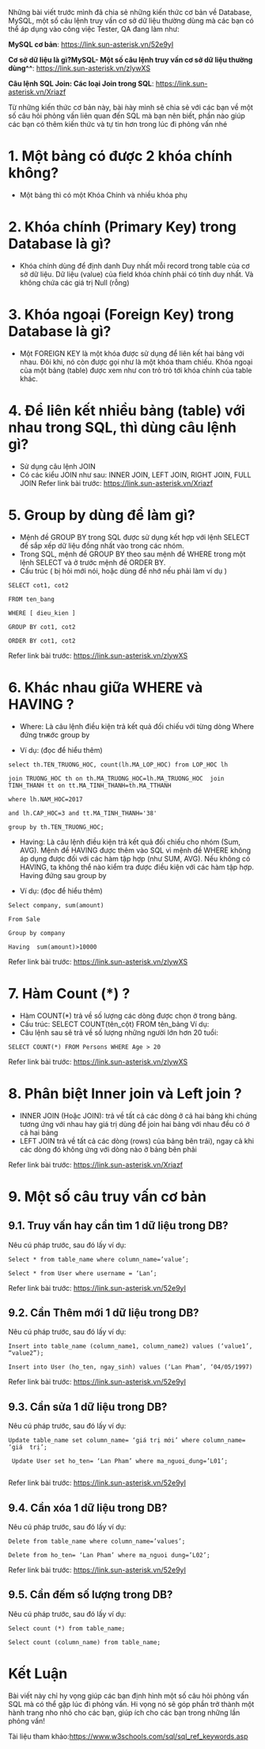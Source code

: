 Những bài viết trước mình đã chia sẻ những kiến thức cơ bản về Database, MySQL, một số câu lệnh truy vấn cơ sở dữ liệu thường dùng mà các bạn có thể áp dụng vào công việc Tester, QA đang làm như:

**MySQL cơ bản**: https://link.sun-asterisk.vn/52e9yI

**Cơ sở dữ liệu là gì?MySQL- Một số câu lệnh truy vấn cơ sở dữ liệu thường dùng^^**: https://link.sun-asterisk.vn/zlywXS

**Câu lệnh SQL Join: Các loại Join trong SQL**: https://link.sun-asterisk.vn/Xriazf

Từ những kiến thức cơ bản này, bài ́này mình sẽ chia sẻ với các bạn về một số câu hỏi phỏng vấn liên quan đến SQL mà bạn nên biết, phần nào giúp các bạn có thêm kiến thức và tự tin hơn trong lúc đi phỏng vấn nhé

# 1. Một bảng có được 2 khóa chính không?

- Một bảng thì có một Khóa Chính và nhiều khóa phụ 

# 2. Khóa chính (Primary Key) trong Database là gì?  
- Khóa chính dùng để định danh Duy nhất mỗi record trong table của cơ sở dữ liệu. Dữ liệu (value) của field khóa chính phải có tính duy nhất. Và không chứa  các giá trị Null (rỗng)  

# 3. Khóa ngoại (Foreign Key) trong Database là gì? 
- Một FOREIGN KEY là một khóa được sử dụng để liên kết hai bảng với nhau.  Đôi khi, nó còn được gọi như là một khóa tham chiếu. Khóa ngoại của một  bảng (table) được xem như con trỏ trỏ tới khóa chính của table khác.  

# 4. Để liên kết nhiều bảng (table) với nhau trong SQL, thì dùng câu lệnh gì? 
- Sử dụng câu lệnh JOIN  
- Có các kiểu JOIN như sau: INNER JOIN, LEFT JOIN, RIGHT JOIN, FULL  JOIN
Refer link bài trước:  https://link.sun-asterisk.vn/Xriazf

# 5. Group by dùng để làm gì?  
- Mệnh đề GROUP BY trong SQL được sử dụng kết hợp với lệnh SELECT để sắp xếp dữ liệu đồng nhất vào trong các nhóm.  
- Trong SQL, mệnh đề GROUP BY theo sau mệnh đề WHERE trong một lệnh  SELECT và ở trước mệnh đề ORDER BY. 
- Cấu trúc ( bị hỏi mới nói, hoặc dùng để nhớ nếu phải làm ví dụ )  

```
SELECT cot1, cot2 

FROM ten_bang  

WHERE [ dieu_kien ] 

GROUP BY cot1, cot2  

ORDER BY cot1, cot2  
```

Refer link bài trước: https://link.sun-asterisk.vn/zlywXS

# 6. Khác nhau giữa WHERE và HAVING ?

- Where: Là câu lệnh điều kiện trả kết quả đối chiếu với từng dòng  Where đứng trѭớc group by  
+ Ví dụ: (đọc để hiểu thêm)  

```
select th.TEN_TRUONG_HOC, count(lh.MA_LOP_HOC) from LOP_HOC lh 

join TRUONG_HOC th on th.MA_TRUONG_HOC=lh.MA_TRUONG_HOC  join TINH_THANH tt on tt.MA_TINH_THANH=th.MA_TTHANH  

where lh.NAM_HOC=2017  

and lh.CAP_HOC=3 and tt.MA_TINH_THANH='38'  

group by th.TEN_TRUONG_HOC; 
``` 
- Having: Là câu lệnh điều kiện trả kết quả đối chiếu cho nhóm (Sum, AVG).  Mệnh đề HAVING được thêm vào SQL vì mệnh đề WHERE không áp dụng  được đối với các hàm tập hợp (như SUM, AVG). Nếu không có HAVING, ta  không thể nào kiểm tra được điều kiện với các hàm tập hợp.  
Having đứng sau group by  
+ Ví dụ:  (đọc để hiểu thêm)  

```
Select company, sum(amount)

From Sale

Group by company

Having  sum(amount)>10000
```

Refer link bài trước: https://link.sun-asterisk.vn/zlywXS

# 7. Hàm Count (*) ?

- Hàm COUNT(*) trả về số lượng các dòng được chọn ở trong bảng.  
- Cấu trúc: SELECT COUNT(tên_cột) FROM tên_bảng 
Ví dụ:  
- Câu lệnh sau sẽ trả về số lượng những người lớn hơn 20 tuổi: 

` SELECT COUNT(*) FROM Persons WHERE Age > 20  `

Refer link bài trước: https://link.sun-asterisk.vn/zlywXS

# 8. Phân biệt Inner join và Left join  ?

- INNER JOIN (Hoặc JOIN): trả về tất cả các dòng ở cả hai bảng khi chúng  tương ứng với nhau hay giá trị dùng để join hai bảng với nhau đều có ở cả hai  bảng
- LEFT JOIN trả về tất cả các dòng (rows) của bảng bên trái), ngay cả khi các  dòng đó không ứng với dòng nào ở bảng bên phải  

Refer link bài trước: https://link.sun-asterisk.vn/Xriazf

# 9. Một số câu truy vấn cơ bản 
## 9.1. Truy vấn hay cần tìm 1 dữ liệu trong DB? 

Nêu cú pháp trước, sau đó lấy ví dụ:

```
Select * from table_name where column_name=’value’;  

Select * from User where username = ‘Lan’;
```

Refer link bài trước: https://link.sun-asterisk.vn/52e9yI

## 9.2. Cần Thêm mới 1 dữ liệu trong DB? 
Nêu cú pháp trước, sau đó lấy ví dụ:

```
Insert into table_name (column_name1, column_name2) values (‘value1’,  “value2”); 

Insert into User (ho_ten, ngay_sinh) values (‘Lan Pham’, ‘04/05/1997)  
```

Refer link bài trước: https://link.sun-asterisk.vn/52e9yI

## 9.3. Cần sửa 1 dữ liệu trong DB?  
Nêu cú pháp trước, sau đó lấy ví dụ:

```
Update table_name set column_name= ‘giá trị mới’ where column_name= ‘giá  trị’; 

 Update User set ho_ten= ‘Lan Pham’ where ma_nguoi_dung=’L01’; 
 
```
 Refer link bài trước: https://link.sun-asterisk.vn/52e9yI
 
## 9.4. Cần xóa 1 dữ liệu trong DB? 
Nêu cú pháp trước, sau đó lấy ví dụ:

```
Delete from table_name where column_name=’values’; 

Delete from ho_ten= ‘Lan Pham’ where ma_nguoi dung=’L02’; 
```

 Refer link bài trước: https://link.sun-asterisk.vn/52e9yI

## 9.5. Cần đếm số lượng trong DB?  
Nêu cú pháp trước, sau đó lấy ví dụ:

```
Select count (*) from table_name;  

Select count (column_name) from table_name;  
```


# Kết Luận 

Bài viết này chỉ hy vọng giúp các bạn định hình một số câu hỏi phỏng vấn SQL mà có thể gặp lúc đi phỏng vấn. Hi vọng nó sẽ góp phần trở thành một hành trang nho nhỏ cho các bạn, giúp ích cho các bạn trong những lần phỏng vấn! 

Tài liệu tham khảo:https://www.w3schools.com/sql/sql_ref_keywords.asp